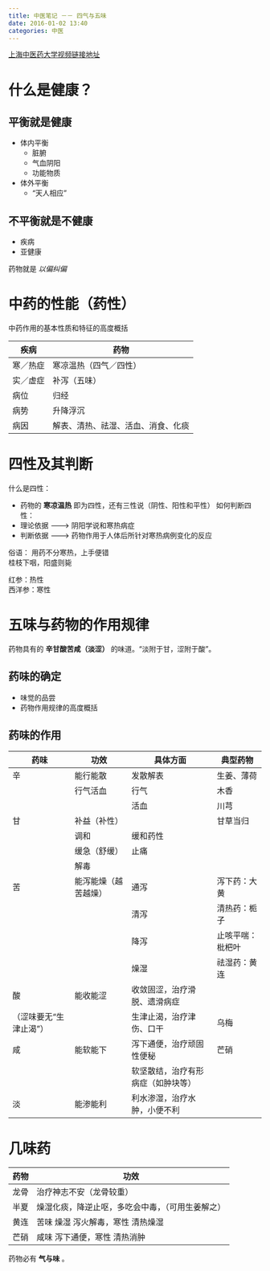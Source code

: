 ```yaml
---
title: 中医笔记 －－ 四气与五味
date: 2016-01-02 13:40
categories: 中医
---
```

[上海中医药大学视频链接地址](https://www.coursera.org/learn/zhong-yao-zhi-shi/lecture/Uo6Rt/2-1-1-zhong-yao-zhi-liao-ji-bing-de-ji-ben-yuan-li)

# 什么是健康？
## 平衡就是健康
  + 体内平衡
    + 脏腑
    + 气血阴阳
    + 功能物质
  + 体外平衡
    - “天人相应”

## 不平衡就是不健康
  + 疾病
  + 亚健康

药物就是 *以偏纠偏*

# 中药的性能（药性）
中药作用的基本性质和特征的高度概括

| 疾病     | 药物                   |
| --------- | ---------------------- |
| 寒／热症 | 寒凉温热（四气／四性） |
| 实／虚症 | 补泻（五味）           |
| 病位     | 归经                   |
| 病势     | 升降浮沉               |
| 病因     | 解表、清热、祛湿、活血、消食、化痰      |

# 四性及其判断
什么是四性：

+ 药物的 **寒凉温热** 即为四性，还有三性说（阴性、阳性和平性）
如何判断四性：
+ 理论依据 ---> 阴阳学说和寒热病症
+ 判断依据 ---> 药物作用于人体后所针对寒热病例变化的反应

俗语：
    用药不分寒热，上手便错    
    桂枝下咽，阳盛则毙

红参：热性     
西洋参：寒性

# 五味与药物的作用规律
药物具有的 **辛甘酸苦咸（淡涩）** 的味道。“淡附于甘，涩附于酸”。
## 药味的确定
+ 味觉的品尝
+ 药物作用规律的高度概括
## 药味的作用

| 药味                   | 功效                 | 具体方面                           | 典型药物         |
| ------------------| ---------------- | ----------------------------- | ----------------|
| 辛                     | 能行能散             | 发散解表                           | 生姜、薄荷       |
|                        | 行气活血             | 行气                               | 木香             |
|                        |                      | 活血                               | 川芎             |
| 甘                     | 补益（补性）         |                                    | 甘草当归         |
|                        | 调和                 | 缓和药性                           |                  |
|                        | 缓急（舒缓）         | 止痛                               |                  |
|                        | 解毒                 |                                    |                  |
| 苦                     | 能泻能燥（越苦越燥） | 通泻                               | 泻下药：大黄     |
|                        |                      | 清泻                               | 清热药：栀子     |
|                        |                      | 降泻                               | 止咳平喘：枇杷叶 |
|                        |                      | 燥湿                               | 祛湿药：黄连     |
| 酸                     | 能收能涩             | 收敛固涩，治疗滑脱、遗滑病症       |                  |
| （涩味要无“生津止渴”） |                      | 生津止渴，治疗津伤、口干           | 乌梅             |
| 咸                     | 能软能下             | 泻下通便，治疗顽固性便秘           | 芒硝             |
|                        |                      | 软坚散结，治疗有形病症（如肿块等） |                  |
| 淡                     | 能渗能利             | 利水渗湿，治疗水肿，小便不利                 |                  |

# 几味药
| 药物 | 功效                                             |
|----- | --------------------------------------------- |
| 龙骨 | 治疗神志不安（龙骨较重）                         |
| 半夏 | 燥湿化痰，降逆止呕，多吃会中毒，（可用生姜解之） |
| 黄连 | 苦味 燥湿  泻火解毒，寒性 清热燥湿               |
| 芒硝 | 咸味 泻下通便，寒性 清热消肿                                  |

药物必有 **气与味** 。
